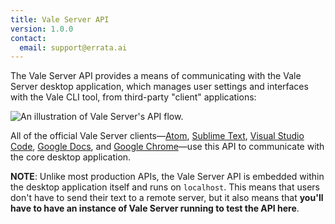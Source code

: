 ```yaml
---
title: Vale Server API
version: 1.0.0
contact:
  email: support@errata.ai
---
```


The Vale Server API provides a means of communicating with the Vale Server desktop application, which manages user settings and interfaces with the Vale CLI tool, from third-party "client" applications:

<img src="/vale-server/img/flow.svg" alt="An illustration of Vale Server's API flow." style="margin: auto; min-width: 50%; display: block;">

All of the official Vale Server clients&mdash;[Atom][1], [Sublime Text][2], [Visual Studio Code][3], [Google Docs][5], and [Google Chrome][4]&mdash;use this API to communicate with the core desktop application.

**NOTE**: Unlike most production APIs, the Vale Server API is embedded within the desktop application itself and runs on `localhost`. This means that users don't have to send their text to a remote server, but it also means that **you'll have to have an instance of Vale Server running to test the API here**.


[1]: https://github.com/errata-ai/vale-atom
[2]: https://github.com/errata-ai/SubVale
[3]: https://github.com/errata-ai/vale-vscode
[4]: https://errata-ai.github.io/vale-server/docs/chrome
[5]: https://errata-ai.github.io/vale-server/docs/gdocs

